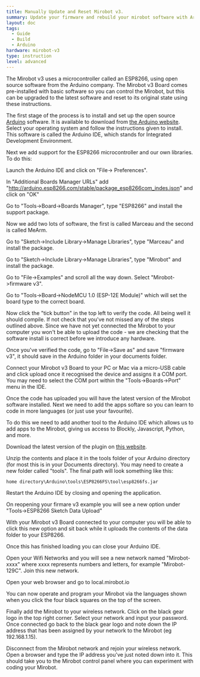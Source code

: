 ```yaml
---
title: Manually Update and Reset Mirobot v3.
summary: Update your firmware and rebuild your mirobot software with Arduino.
layout: doc
tags:
  - Guide
  - Build
  - Arduino
hardware: mirobot-v3
type: instruction
level: advanced
---
```


The Mirobot v3 uses a microcontroller called an ESP8266, using open source software from the Arduino company. The Mirobot v3 Board comes pre-installed with basic software so you can control the Mirobot, but this can be upgraded to the latest software and reset to its original state using these instructions.

The first stage of the process is to install and set up the open source [Arduino](https://arduino.cc/en/Guide/Introduction) software. It is available to download from [the Arduino website](https://arduino.cc/en/Main/Software). Select your operating system and follow the instructions given to install. This software is called the Arduino IDE, which stands for Integrated Development Environment.

Next we add support for the ESP8266 microcontroller and our own libraries. To do this:

Launch the Arduino IDE and click on "File-> Preferences".

In "Additional Boards Manager URLs" add "http://arduino.esp8266.com/stable/package_esp8266com_indes.json" and click on "OK"

Go to "Tools->Board->Boards Manager", type "ESP8266" and install the support package.

Now we add two lots of software, the first is called Marceau and the second is called MeArm.

Go to "Sketch->Include Library->Manage Libraries", type "Marceau" and install the package.

Go to "Sketch->Include Library->Manage Libraries", type "Mirobot" and install the package.

Go to "File->Examples" and scroll all the way down. Select "Mirobot->firmware v3". 

Go to "Tools->Board->NodeMCU 1.0 (ESP-12E Module)" which will set the board type to the correct board.

Now click the "tick button" in the top left to verify the code. All being well it should compile. If not check that you've not missed any of the steps outlined above. Since we have not yet connected the Mirobot to your computer you won't be able to upload the code - we are checking that the software install is correct before we introduce any hardware.

Once you've verified the code, go to "File->Save as" and save "firmware v3", it should save in the Arduino folder in your documents folder.

Connect your Mirobot v3 Board to your PC or Mac via a micro-USB cable and click upload once it recognised the device and assigns it a COM port. You may need to select the COM port within the "Tools->Boards->Port" menu in the IDE.

Once the code has uploaded you will have the latest version of the Mirobot software installed. Next we need to add the apps softare so you can learn to code in more languages (or just use your favourite).

To do this we need to add another tool to the Arduino IDE which allows us to add apps to the Mirobot, giving us access to Blockly, Javascript, Python, and more.

Download the latest version of the plugin on [this website](https://github.com/esp8266/arduino-esp8266fs-plugin/releases). 

Unzip the contents and place it in the tools folder of your Arduino directory (for most this is in your Documents directory). You may need to create a new folder called "tools". The final path will look something like this:

`home directory\Arduino\tools\ESP8266FS\tool\esp8266fs.jar`

Restart the Arduino IDE by closing and opening the application.

On reopening your firmare v3 example you will see a new option under "Tools->ESP8266 Sketch Data Upload"

With your Mirobot v3 Board connected to your computer you will be able to click this new option and sit back while it uploads the contents of the data folder to your ESP8266.

Once this has finished loading you can close your Arduino IDE.

Open your Wifi Networks and you will see a new network named "Mirobot-xxxx" where xxxx represents numbers and letters, for example "Mirobot-129C". Join this new network. 

Open your web browser and go to local.mirobot.io

You can now operate and program your Mirobot via the languages shown when you click the four black squares on the top of the screen.

Finally add the Mirobot to your wireless network. Click on the black gear logo in the top right corner. Select your network and input your password. Once connected go back to the black gear logo and note down the IP address that has been assigned by your network to the Mirobot (eg 192.168.1.15).

Disconnect from the Mirobot network and rejoin your wireless network. Open a browser and type the IP address you've just noted down into it. This should take you to the Mirobot control panel where you can experiment with coding your Mirobot.

